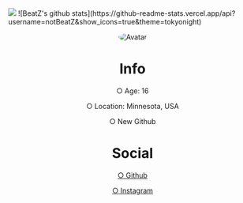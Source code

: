 <img src="https://cdn.discordapp.com/attachments/738235981714423899/738241970815631380/BeatZ0002_Green.gif">
![BeatZ's github stats](https://github-readme-stats.vercel.app/api?username=notBeatZ&show_icons=true&theme=tokyonight)
<p align="center">
  <a>
<img src="https://cdn.discordapp.com/attachments/732298693658542141/737627972579622952/Avatar.gif" alt="Avatar" style="border-radius: 75%;">
  </a><br>
</p>
<div class="display">
<h1 style="text-align: center;" align="center"> Info </h1>
  <p style="text-align: center;"align="center">○ Age: 16 <br></p>
  <p style="text-align: center;"align="center">○ Location: Minnesota, USA<br></p>
  <p style="text-align: center;"align="center">○ New Github<br></p>

<h1 style="text-align: center;" align="center"> Social </h1>
  <a href="https://github.com/notBeatZ"><p style="text-align: center;"align="center">○ Github<br></p></>
  <a href="https://instagram.com/beatzwrld"> <p style="text-align: center;"align="center">○ Instagram<br></p></>
</div>
